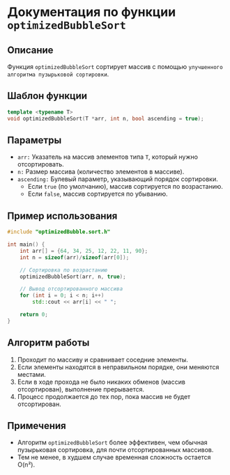# Документация по функции `optimizedBubbleSort`

## Описание

Функция `optimizedBubbleSort` сортирует массив с помощью `улучшенного алгоритма пузырьковой сортировки`.

## Шаблон функции

```cpp
template <typename T>
void optimizedBubbleSort(T *arr, int n, bool ascending = true);
```

## Параметры

- `arr:` Указатель на массив элементов типа `T`, который нужно отсортировать.
- `n:` Размер массива (количество элементов в массиве).
- `ascending:` Булевый параметр, указывающий порядок сортировки.
  - Если `true` (по умолчанию), массив сортируется по возрастанию.
  - Если `false`, массив сортируется по убыванию.

## Пример использования

```cpp
#include "optimizedBubble.sort.h"

int main() {
    int arr[] = {64, 34, 25, 12, 22, 11, 90};
    int n = sizeof(arr)/sizeof(arr[0]);

    // Сортировка по возрастанию
    optimizedBubbleSort(arr, n, true);

    // Вывод отсортированного массива
    for (int i = 0; i < n; i++)
        std::cout << arr[i] << " ";

    return 0;
}
```

## Алгоритм работы

1. Проходит по массиву и сравнивает соседние элементы.
2. Если элементы находятся в неправильном порядке, они меняются местами.
3. Если в ходе прохода не было никаких обменов (массив отсортирован), выполнение прерывается.
4. Процесс продолжается до тех пор, пока массив не будет отсортирован.

## Примечения

- Алгоритм `optimizedBubbleSort` более эффективен, чем обычная пузырьковая сортировка, для почти отсортированных массивов.
- Тем не менее, в худшем случае временная сложность остается O(n²).
